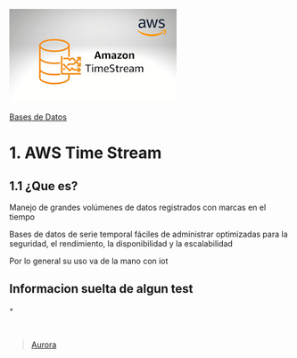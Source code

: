 ![Amazon Time Stream](../../00_assets/Bases%20de%20Datos/timestream-logo.jpeg)

[Bases de Datos](../../03-Bases_de_Datos/)

# 1. AWS Time Stream

## 1.1 ¿Que es?

Manejo de grandes volúmenes de datos registrados con marcas en el tiempo

Bases de datos de serie temporal fáciles de administrar optimizadas para la seguridad, el rendimiento, la disponibilidad y la escalabilidad

Por lo general su uso va de la mano con iot

## Informacion suelta de algun test

    * 


<br/>

> [Aurora](../Relacionales/aurora.md)

<br/>
